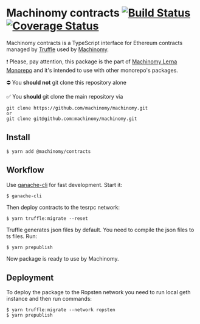 # Machinomy contracts [![Build Status][travis-img]][travis] [![Coverage Status][coveralls-img]][coveralls]
[travis]: https://travis-ci.org/machinomy/machinomy-contracts
[travis-img]: https://img.shields.io/travis/machinomy/machinomy-contracts.svg
[coveralls]: https://coveralls.io/github/machinomy/machinomy-contracts?branch=master
[coveralls-img]: https://coveralls.io/repos/github/machinomy/machinomy-contracts/badge.svg?branch=master

Machinomy contracts is a TypeScript interface for Ethereum contracts managed by [Truffle](https://github.com/trufflesuite/truffle) used by [Machinomy](https://github.com/machinomy/machinomy/tree/master/packages/machinomy).

:exclamation:
Please, pay attention, this package is the part of [Machinomy Lerna Monorepo](https://github.com/machinomy/machinomy) 
and it's intended to use with other monorepo's packages. 

:no_entry: You **should not** git clone this repository alone

:white_check_mark: You **should** git clone the main repository via
```
git clone https://github.com/machinomy/machinomy.git
or 
git clone git@github.com:machinomy/machinomy.git
```

## Install
```
$ yarn add @machinomy/contracts
```

## Workflow
Use [ganache-cli](https://github.com/trufflesuite/ganache-cli) for fast development. Start it:
```
$ ganache-cli
```

Then deploy contracts to the tesrpc network:
```
$ yarn truffle:migrate --reset
```

Truffle generates json files by default. You need to compile the json files to ts files. Run:
```
$ yarn prepublish
```
Now package is ready to use by Machinomy.

## Deployment
To deploy the package to the Ropsten network you need to run local geth instance and then run commands:
```
$ yarn truffle:migrate --network ropsten
$ yarn prepublish
```
